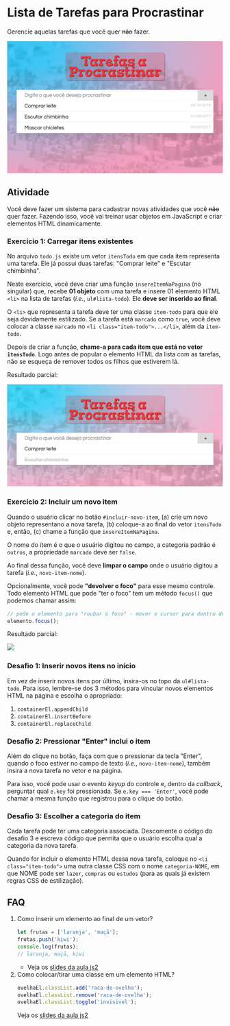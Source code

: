# Lista de Tarefas para Procrastinar

Gerencie aquelas tarefas que você quer ~~não~~ fazer.

![Resultado final da atividade](docs/resultado-final.png)

## Atividade

Você deve fazer um sistema para cadastrar novas atividades que você ~~não~~
quer fazer. Fazendo isso, você vai treinar usar objetos em JavaScript e
criar elementos HTML dinamicamente.


### Exercício 1: Carregar **itens existentes**

No arquivo `todo.js` existe um vetor `itensTodo` em que cada item
representa uma tarefa. Ele já possui duas tarefas: "Comprar leite" e "Escutar chimbinha".

Neste exercício, você deve criar uma função `insereItemNaPagina` (no singular) que, recebe
**01 objeto** com uma tarefa e insere 01 elemento HTML `<li>` na
lista de tarefas (_i.e._, `ul#lista-todo`). Ele **deve ser inserido ao final**.

O `<li>` que representa a tarefa deve ter uma classe `item-todo` para que ele seja devidamente estilizado. Se a
tarefa está `marcado` como `true`, você deve colocar a classe `marcado`
no `<li class="item-todo">...</li>`, além da `item-todo`.

Depois de criar a função, **chame-a para cada item que está no vetor `itensTodo`**.
Logo antes de popular o elemento HTML da lista com as tarefas, não se
esqueça de remover todos os filhos que estiverem lá.

Resultado parcial:

![](docs/resultado-exercicio-1.png)

### Exercício 2: Incluir um novo item

Quando o usuário clicar no botão `#incluir-novo-item`, (a) crie um novo objeto
representano a nova tarefa, (b) coloque-a ao final do vetor `itensTodo` e,
então, (c) chame a função que `insereItemNaPagina`.

O nome do item é o que o usuário digitou no campo, a categoria padrão é
`outros`, a propriedade `marcado` deve ser `false`.

Ao final dessa função, você deve **limpar o campo** onde o usuário digitou
a tarefa (_i.e._, `novo-item-nome`).

Opcionalmente, você pode **"devolver o foco"** para esse mesmo controle. Todo
elemento HTML que pode "ter o foco" tem um método `focus()` que podemos chamar
assim:

```js
// pede o elemento para "roubar o foco" - mover o cursor para dentro dele
elemento.focus();
```

Resultado parcial:

![](docs/resultado-exercicio-2.png)

### Desafio 1: Inserir novos itens no início

Em vez de inserir novos itens por último, insira-os no topo da `ul#lista-todo`.
Para isso, lembre-se dos 3 métodos para vincular novos elementos HTML
na página e escolha o apropriado:

1. `containerEl.appendChild`
1. `containerEl.insertBefore`
1. `containerEl.replaceChild`


### Desafio 2: Pressionar "Enter" inclui o item

Além do clique no botão, faça com que o pressionar da tecla "Enter",
quando o foco estiver no campo de texto (_i.e._, `novo-item-nome`), também
insira a nova tarefa no vetor e na página.

Para isso, você pode usar o evento _keyup_ do controle e, dentro da _callback_,
perguntar qual `e.key` foi pressionada. Se `e.key === 'Enter'`, você pode
chamar a mesma função que registrou para o clique do botão.

### Desafio 3: Escolher a categoria do item

Cada tarefa pode ter uma categoria associada. Descomente o código do desafio 3
e escreva código que permita que o usuário escolha qual a categoria da nova
tarefa.

Quando for incluir o elemento HTML dessa nova tarefa, coloque no `<li class="item-todo">` uma outra classe CSS com o nome `categoria-NOME`, em
que NOME pode ser `lazer`, `compras` ou `estudos` (para as
quais já existem regras CSS de estilização).


## FAQ

1. Como inserir um elemento ao final de um vetor?
   ```js
   let frutas = ['laranja', 'maçã'];
   frutas.push('kiwi');
   console.log(frutas);
   // laranja, maçã, kiwi
   ```
   - Veja os [slides da aula js2][array-push]
1. Como colocar/tirar uma classe em um elemento HTML?
   ```js
   ovelhaEl.classList.add('raca-de-ovelha');
   ovelhaEl.classList.remove('raca-de-ovelha');
   ovelhaEl.classList.toggle('invisivel');
   ```
   Veja os [slides da aula js2][classes]

[array-push]: https://fegemo.github.io/cefet-front-end/classes/js2/#metodos-de-arrays
[classes]: https://fegemo.github.io/cefet-front-end/classes/js2/#colocando-removendo-classes
